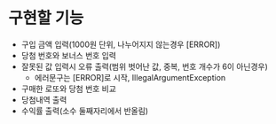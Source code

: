 # 구현할 기능
- 구입 금액 입력(1000원 단위, 나누어지지 않는경우 [ERROR])
- 당첨 번호와 보너스 번호 입력
- 잘못된 값 입력시 오류 출력(범위 벗어난 값, 중복, 번호 개수가 6이 아닌경우)
  - 에러문구는 [ERROR]로 시작, IllegalArgumentException
- 구매한 로또와 당첨 번호 비교
- 당첨내역 출력
- 수익률 출력(소수 둘째자리에서 반올림)
